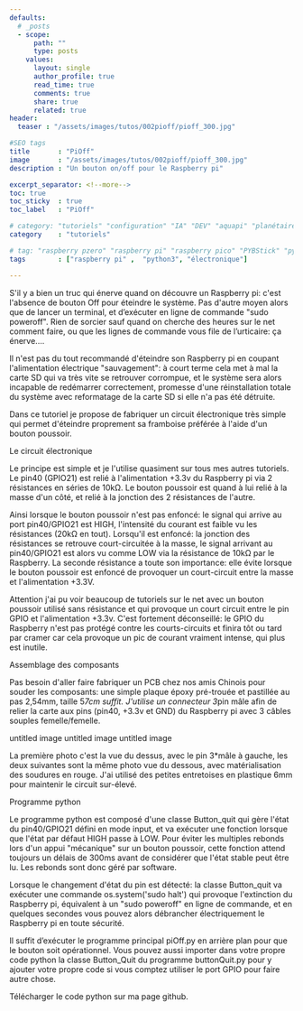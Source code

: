 ```yaml
---
defaults:
  # _posts
  - scope:
      path: ""
      type: posts
    values:
      layout: single
      author_profile: true
      read_time: true
      comments: true
      share: true
      related: true
header: 
  teaser : "/assets/images/tutos/002pioff/pioff_300.jpg"

#SEO tags
title       : "PiOff"
image       : "/assets/images/tutos/002pioff/pioff_300.jpg"
description : "Un bouton on/off pour le Raspberry pi"

excerpt_separator: <!--more-->
toc: true
toc_sticky  : true
toc_label   : "PiOff"

# category: "tutoriels" "configuration" "IA" "DEV" "aquapi" "planétaire" 
category    : "tutoriels" 

# tag: "raspberry pzero" "raspberry pi" "raspberry pico" "PYBStick" "python3" "micro-pyhton" "électronique"
tags        : ["raspberry pi" ,  "python3", "électronique"]

---
```

S'il y a bien un truc qui énerve quand on découvre un Raspberry pi: c'est l'absence de bouton Off pour éteindre le système. Pas d'autre moyen alors que de lancer un terminal, et d’exécuter en ligne de commande "sudo poweroff". Rien de sorcier sauf quand on cherche des heures sur le net comment faire, ou que les lignes de commande vous file de l’urticaire: ça énerve....

Il n'est pas du tout recommandé d'éteindre son Raspberry pi en coupant l'alimentation électrique "sauvagement": à court terme cela met à mal la carte SD qui va très vite se retrouver corrompue, et le système sera alors incapable de redémarrer correctement, promesse d'une réinstallation totale du système avec reformatage de la carte SD si elle n'a pas été détruite.

Dans ce tutoriel je propose de fabriquer un circuit électronique très simple qui permet d'éteindre proprement sa framboise préférée à l'aide d'un bouton poussoir.

Le circuit électronique

Le principe est simple et je l'utilise quasiment sur tous mes autres tutoriels. Le pin40 (GPIO21) est relié à l'alimentation +3.3v du Raspberry pi via 2 résistances en séries de 10kΩ. Le bouton poussoir est quand à lui relié à la masse d'un côté, et relié à la jonction des 2 résistances de l'autre.

Ainsi lorsque le bouton poussoir n'est pas enfoncé: le signal qui arrive au port pin40/GPIO21 est HIGH, l'intensité du courant est faible vu les résistances (20kΩ en tout). Lorsqu'il est enfoncé: la jonction des résistances se retrouve court-circuitée à la masse, le signal arrivant au pin40/GPIO21 est alors vu comme LOW via la résistance de 10kΩ par le Raspberry. La seconde résistance a toute son importance: elle évite lorsque le bouton poussoir est enfoncé de provoquer un court-circuit entre la masse et l'alimentation +3.3V.

Attention j'ai pu voir beaucoup de tutoriels sur le net avec un bouton poussoir utilisé sans résistance et qui provoque un court circuit entre le pin GPIO et l'alimentation +3.3v. C'est fortement déconseillé: le GPIO du Raspberry n'est pas protégé contre les courts-circuits et finira tôt ou tard par cramer car cela provoque un pic de courant vraiment intense, qui plus est inutile.

Assemblage des composants


Pas besoin d'aller faire fabriquer un PCB chez nos amis Chinois pour souder les composants: une simple plaque époxy pré-trouée et pastillée au pas 2,54mm, taille 5*7cm suffit. J'utilise un connecteur 3*pin mâle afin de relier la carte aux pins (pin40, +3.3v et GND) du Raspberry pi avec 3 câbles souples femelle/femelle.

untitled image
untitled image
untitled image

La première photo c'est la vue du dessus, avec le pin 3*mâle à gauche, les deux suivantes sont la même photo vue du dessous, avec matérialisation des soudures en rouge. J'ai utilisé des petites entretoises en plastique 6mm pour maintenir le circuit sur-élevé.

Programme python

Le programme python est composé d'une classe Button_quit qui gère l'état du pin40/GPIO21 défini en mode input, et va exécuter une fonction lorsque que l'état par défaut HIGH passe à LOW. Pour éviter les multiples rebonds lors d'un appui "mécanique" sur un bouton poussoir, cette fonction attend toujours un délais de 300ms avant de considérer que l'état stable peut être lu. Les rebonds sont donc géré par software.

Lorsque le changement d'état du pin est détecté: la classe Button_quit va exécuter une commande os.system('sudo halt') qui provoque l'extinction du Raspberry pi, équivalent à un "sudo poweroff" en ligne de commande, et en quelques secondes vous pouvez alors débrancher électriquement le Raspberry pi en toute sécurité.

Il suffit d’exécuter le programme principal piOff.py en arrière plan pour que le bouton soit opérationnel. Vous pouvez aussi importer dans votre propre code python la classe Button_Quit du programme buttonQuit.py pour y ajouter votre propre code si vous comptez utiliser le port GPIO pour faire autre chose.


Télécharger le code python sur ma page github.